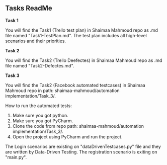 ## Tasks ReadMe
**Task 1**

You will find the Task1 (Trello test plan) in Shaimaa Mahmoud repo as .md file named "Task1-TestPlan.md".
The test plan includes all high-level scenarios and their priorities.


**Task 2**

You will find the Task2 (Trello Deefectes) in Shaimaa Mahmoud repo as .md file named "Task2-Defectes.md".

**Task 3**

You will find the Task2 (Facebook automated testcases) in Shaimaa Mahmoud repo in path: shaimaa-mahmoud/automation implementation/Task_3/.

How to run the automated tests:

1. Make sure you got python.
2. Make sure you got PyCharm.
3. Clone the code from repo path: shaimaa-mahmoud/automation implementation/Task_3/. 
4. Open the project using PyCharm and run the project.

The Login scenarios are existing on "dataDrivenTestcases.py" file and they are written by Data-Driven Testing.
The registration scenario is exiting on "main.py".

